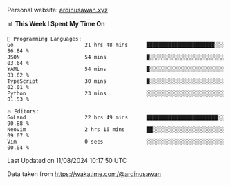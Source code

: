 Personal website: [ardinusawan.xyz](https://ardinusawan.xyz)

<!--START_SECTION:waka-->
📊 **This Week I Spent My Time On** 

```text
💬 Programming Languages: 
Go                       21 hrs 48 mins      ██████████████████████░░░   86.84 % 
JSON                     54 mins             █░░░░░░░░░░░░░░░░░░░░░░░░   03.64 % 
YAML                     54 mins             █░░░░░░░░░░░░░░░░░░░░░░░░   03.62 % 
TypeScript               30 mins             █░░░░░░░░░░░░░░░░░░░░░░░░   02.01 % 
Python                   23 mins             ░░░░░░░░░░░░░░░░░░░░░░░░░   01.53 % 

🔥 Editors: 
GoLand                   22 hrs 49 mins      ███████████████████████░░   90.88 % 
Neovim                   2 hrs 16 mins       ██░░░░░░░░░░░░░░░░░░░░░░░   09.07 % 
Vim                      0 secs              ░░░░░░░░░░░░░░░░░░░░░░░░░   00.04 % 
```


 Last Updated on 11/08/2024 10:17:50 UTC
<!--END_SECTION:waka-->
Data taken from https://wakatime.com/@ardinusawan
